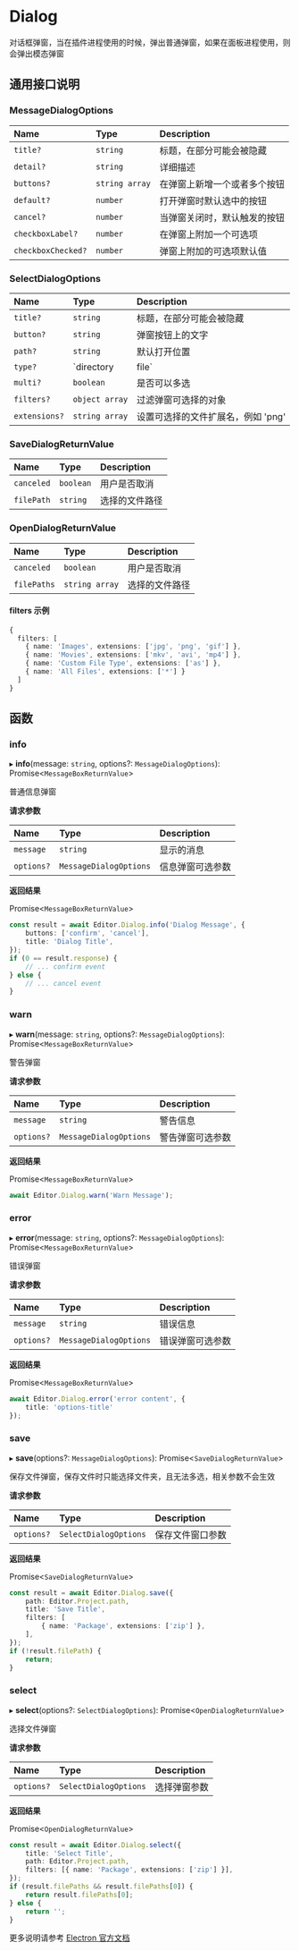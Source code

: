 # Dialog

对话框弹窗，当在插件进程使用的时候，弹出普通弹窗，如果在面板进程使用，则会弹出模态弹窗

## 通用接口说明

### MessageDialogOptions

| Name                | Type                   | Description |
| :------------------ | :--------------------- | :-------------------------- |
| `title?`            | `string`               | 标题，在部分可能会被隐藏 |
| `detail?`           | `string`               | 详细描述 |
| `buttons?`          | `string array`         | 在弹窗上新增一个或者多个按钮 |
| `default?`          | `number`               | 打开弹窗时默认选中的按钮 |
| `cancel?`           | `number`               | 当弹窗关闭时，默认触发的按钮 |
| `checkboxLabel?`    | `number`               | 在弹窗上附加一个可选项 |
| `checkboxChecked?`  | `number`               | 弹窗上附加的可选项默认值 |

### SelectDialogOptions

| Name          | Type                   | Description |
| :------------ | :--------------------- | :-------------------------------- |
| `title?`      | `string`               | 标题，在部分可能会被隐藏 |
| `button?`     | `string`               | 弹窗按钮上的文字 |
| `path?`       | `string`               | 默认打开位置 |
| `type?`       | `directory | file`     | 是选择文件夹还是文件 |
| `multi?`      | `boolean`              | 是否可以多选 |
| `filters?`    | `object array`         | 过滤弹窗可选择的对象 |
| `extensions?` | `string array`         | 设置可选择的文件扩展名，例如 'png' |

### SaveDialogReturnValue

| Name          | Type                   | Description |
| :------------ | :--------------------- | :-------------------------------- |
| `canceled`    | `boolean`              | 用户是否取消 |
| `filePath`    | `string`               | 选择的文件路径 |

### OpenDialogReturnValue

| Name          | Type                   | Description |
| :------------ | :--------------------- | :-------------------------------- |
| `canceled`    | `boolean`              | 用户是否取消 |
| `filePaths`   | `string array`         | 选择的文件路径 |

#### filters 示例

```typescript
{
  filters: [
    { name: 'Images', extensions: ['jpg', 'png', 'gif'] },
    { name: 'Movies', extensions: ['mkv', 'avi', 'mp4'] },
    { name: 'Custom File Type', extensions: ['as'] },
    { name: 'All Files', extensions: ['*'] }
  ]
}
```

## 函数

### info

▸ **info**(message: `string`, options?: `MessageDialogOptions`): Promise<`MessageBoxReturnValue`\>

普通信息弹窗

**请求参数**

| Name       | Type                   | Description                          |
| :--------- | :--------------------- | :----------------------------------- |
| `message`  | `string`               | 显示的消息 |
| `options?` | `MessageDialogOptions` | 信息弹窗可选参数 |

**返回结果**

Promise<`MessageBoxReturnValue`\>

```typescript
const result = await Editor.Dialog.info('Dialog Message', {
    buttons: ['confirm', 'cancel'],
    title: 'Dialog Title',
});
if (0 == result.response) {
    // ... confirm event
} else {
    // ... cancel event
}
```

### warn

▸ **warn**(message: `string`, options?: `MessageDialogOptions`): Promise<`MessageBoxReturnValue`\>

警告弹窗

**请求参数**

| Name       | Type                   | Description                          |
| :--------- | :--------------------- | :----------------------------------- |
| `message`  | `string`               | 警告信息 |
| `options?` | `MessageDialogOptions` | 警告弹窗可选参数 |

**返回结果**

Promise<`MessageBoxReturnValue`\>

```typescript
await Editor.Dialog.warn('Warn Message');
```

### error

▸ **error**(message: `string`, options?: `MessageDialogOptions`): Promise<`MessageBoxReturnValue`\>

错误弹窗

**请求参数**

| Name       | Type                   | Description                          |
| :--------- | :--------------------- | :----------------------------------- |
| `message`  | `string`               | 错误信息 |
| `options?` | `MessageDialogOptions` | 错误弹窗可选参数 |

**返回结果**

Promise<`MessageBoxReturnValue`\>

```typescript
await Editor.Dialog.error('error content', {
    title: 'options-title'
});
```

### save

▸ **save**(options?: `MessageDialogOptions`): Promise<`SaveDialogReturnValue`\>

保存文件弹窗，保存文件时只能选择文件夹，且无法多选，相关参数不会生效

**请求参数**

| Name       | Type                  | Description                          |
| :--------- | :-------------------- | :----------------------------------- |
| `options?` | `SelectDialogOptions` | 保存文件窗口参数 |

**返回结果**

Promise<`SaveDialogReturnValue`\>

```typescript
const result = await Editor.Dialog.save({
    path: Editor.Project.path,
    title: 'Save Title',
    filters: [
        { name: 'Package', extensions: ['zip'] },
    ],
});
if (!result.filePath) {
    return;
}
```

### select

▸ **select**(options?: `SelectDialogOptions`): Promise<`OpenDialogReturnValue`\>

选择文件弹窗

**请求参数**

| Name       | Type                  | Description                          |
| :--------- | :-------------------- | :----------------------------------- |
| `options?` | `SelectDialogOptions` | 选择弹窗参数 |

**返回结果**

Promise<`OpenDialogReturnValue`\>

```typescript
const result = await Editor.Dialog.select({
    title: 'Select Title',
    path: Editor.Project.path,
    filters: [{ name: 'Package', extensions: ['zip'] }],
});
if (result.filePaths && result.filePaths[0]) {
    return result.filePaths[0];
} else {
    return '';
}
```

更多说明请参考 [Electron 官方文档](https://www.electronjs.org/zh/docs/latest/api/dialog)